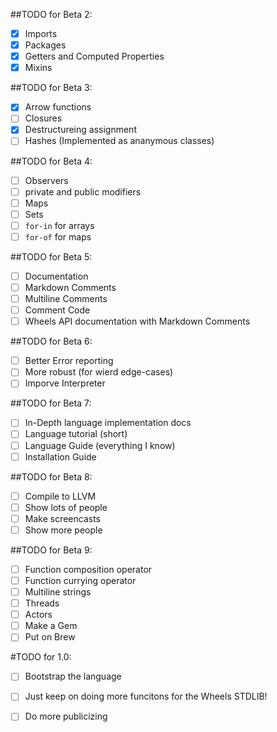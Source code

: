 ##TODO for Beta 2:
 - [X]  Imports
 - [X]  Packages
 - [X]  Getters and Computed Properties
 - [X]  Mixins

##TODO for Beta 3:
 - [X]  Arrow functions
 - [ ]  Closures
 - [X]  Destructureing assignment
 - [ ]  Hashes (Implemented as ananymous classes)

##TODO for Beta 4:
 - [ ]  Observers
 - [ ]  private and public modifiers
 - [ ]  Maps
 - [ ]  Sets
 - [ ]  `for-in` for arrays
 - [ ]  `for-of` for maps

##TODO for Beta 5:
 - [ ]  Documentation
 - [ ]  Markdown Comments
 - [ ]  Multiline Comments
 - [ ]  Comment Code
 - [ ]  Wheels API documentation with Markdown Comments

##TODO for Beta 6:
 - [ ]  Better Error reporting
 - [ ]  More robust (for wierd edge-cases)
 - [ ]  Imporve Interpreter

##TODO for Beta 7:
 - [ ]  In-Depth language implementation docs
 - [ ]  Language tutorial (short)
 - [ ]  Language Guide (everything I know)
 - [ ]  Installation Guide

##TODO for Beta 8:
 - [ ]  Compile to LLVM
 - [ ]  Show lots of people
 - [ ]  Make screencasts
 - [ ]  Show more people

##TODO for Beta 9:
 - [ ]  Function composition operator
 - [ ]  Function currying operator
 - [ ]  Multiline strings
 - [ ]  Threads
 - [ ]  Actors
 - [ ]  Make a Gem
 - [ ]  Put on Brew

#TODO for 1.0:
 - [ ]  Bootstrap the language
 - [ ]  Just keep on doing more funcitons for the Wheels STDLIB!
 - [ ]  Do more publicizing

